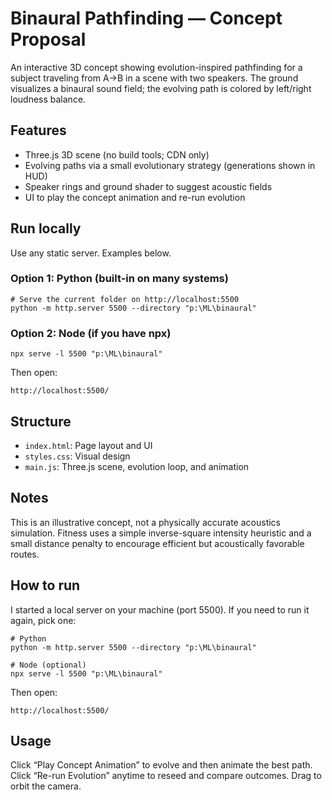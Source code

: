 # Binaural Pathfinding — Concept Proposal

An interactive 3D concept showing evolution-inspired pathfinding for a subject traveling from A→B in a scene with two speakers. The ground visualizes a binaural sound field; the evolving path is colored by left/right loudness balance.

## Features
- Three.js 3D scene (no build tools; CDN only)
- Evolving paths via a small evolutionary strategy (generations shown in HUD)
- Speaker rings and ground shader to suggest acoustic fields
- UI to play the concept animation and re-run evolution

## Run locally
Use any static server. Examples below.

### Option 1: Python (built-in on many systems)
```pwsh
# Serve the current folder on http://localhost:5500
python -m http.server 5500 --directory "p:\ML\binaural"
```

### Option 2: Node (if you have npx)
```pwsh
npx serve -l 5500 "p:\ML\binaural"
```

Then open:
```
http://localhost:5500/
```

## Structure
- `index.html`: Page layout and UI
- `styles.css`: Visual design
- `main.js`: Three.js scene, evolution loop, and animation

## Notes
This is an illustrative concept, not a physically accurate acoustics simulation. Fitness uses a simple inverse-square intensity heuristic and a small distance penalty to encourage efficient but acoustically favorable routes.

## How to run
I started a local server on your machine (port 5500). If you need to run it again, pick one:
```pwsh
# Python
python -m http.server 5500 --directory "p:\ML\binaural"
```
```pwsh
# Node (optional)
npx serve -l 5500 "p:\ML\binaural"
```

Then open:
```
http://localhost:5500/
```

## Usage

Click “Play Concept Animation” to evolve and then animate the best path.
Click “Re-run Evolution” anytime to reseed and compare outcomes.
Drag to orbit the camera.
